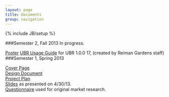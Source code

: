 ```yaml
---
layout: page
title: Documents
group: navigation
---
```

{% include JB/setup %}

###Semester 2, Fall 2013
In progress.

[Poster](/files/ubr-poster.pdf)
[UBR Usage Guide](/files/ubr-guide.pdf) for UBR 1.0.0 17, (created by Reiman Gardens staff)
###Semester 1, Spring 2013
<!--For our official reviewers, please read our cover page. We are happy to answer any questions sent to butterflies@iastate.edu.-->
[Cover Page](/files/butterfly-cover.pdf)  
[Design Document](/files/butterfly-design-doc.pdf)  
[Project Plan](/files/butterfly-project-plan.pdf)  
[Slides](/files/butterfly-slides.pdf) as presented on 4/30/13.  
[Questionnaire](/questionnaire.html) used for original market research.


<!--
### Design Document
<iframe src="https://docs.google.com/document/d/1uBGDmpoi2EIH9iHajDP9oAxUhCW2tqgwuVsPokXE6_8/pub?embedded=true" width="800" height="800"> </iframe>

### Project Plan
<iframe src="https://docs.google.com/document/d/1qSgNXo7O7K5yipU2tC-H4A8E1w-N92U7M3jNKFUCKTc/pub?embedded=true" width="800" height="800"> </iframe>

### Slides
<iframe src="https://docs.google.com/presentation/d/1HlGNYl5fNbsy3fPKVCZnMaHdOGCFyfaEpEdwmwU9stw/embed?start=false&amp;loop=false&amp;delayms=3000" frameborder="0" width="800" height="600" allowfullscreen="true" mozallowfullscreen="true" webkitallowfullscreen="true"> </iframe>
-->
